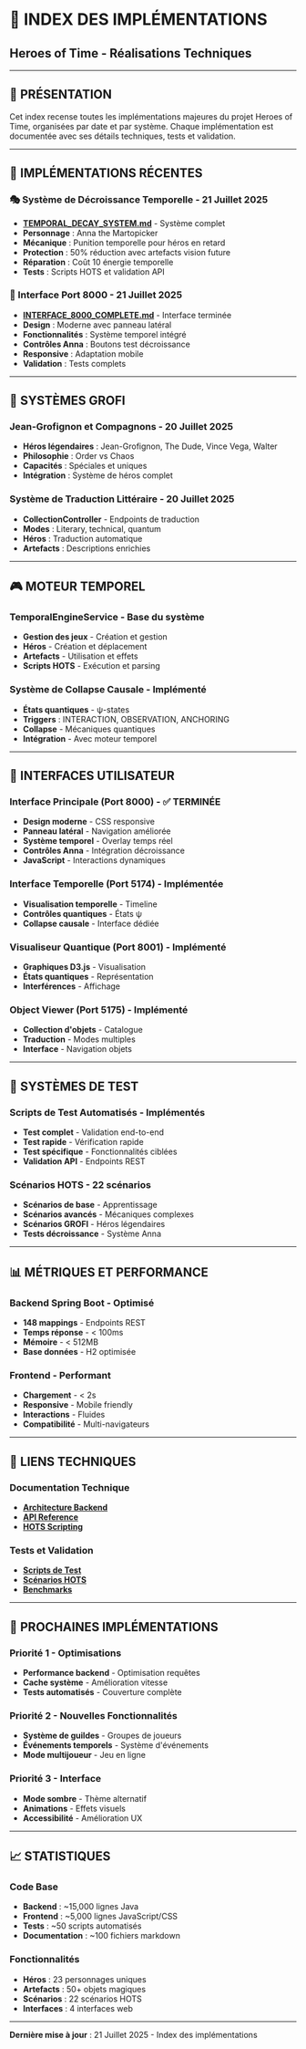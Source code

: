 # 🔧 INDEX DES IMPLÉMENTATIONS
## Heroes of Time - Réalisations Techniques

---

## 🎯 **PRÉSENTATION**

Cet index recense toutes les implémentations majeures du projet Heroes of Time, organisées par date et par système. Chaque implémentation est documentée avec ses détails techniques, tests et validation.

---

## 📅 **IMPLÉMENTATIONS RÉCENTES**

### **🎭 Système de Décroissance Temporelle** - 21 Juillet 2025
- **[TEMPORAL_DECAY_SYSTEM.md](TEMPORAL_DECAY_SYSTEM.md)** - Système complet
- **Personnage** : Anna the Martopicker
- **Mécanique** : Punition temporelle pour héros en retard
- **Protection** : 50% réduction avec artefacts vision future
- **Réparation** : Coût 10 énergie temporelle
- **Tests** : Scripts HOTS et validation API

### **🎨 Interface Port 8000** - 21 Juillet 2025
- **[INTERFACE_8000_COMPLETE.md](INTERFACE_8000_COMPLETE.md)** - Interface terminée
- **Design** : Moderne avec panneau latéral
- **Fonctionnalités** : Système temporel intégré
- **Contrôles Anna** : Boutons test décroissance
- **Responsive** : Adaptation mobile
- **Validation** : Tests complets

---

## 🦸 **SYSTÈMES GROFI**

### **Jean-Grofignon et Compagnons** - 20 Juillet 2025
- **Héros légendaires** : Jean-Grofignon, The Dude, Vince Vega, Walter
- **Philosophie** : Order vs Chaos
- **Capacités** : Spéciales et uniques
- **Intégration** : Système de héros complet

### **Système de Traduction Littéraire** - 20 Juillet 2025
- **CollectionController** - Endpoints de traduction
- **Modes** : Literary, technical, quantum
- **Héros** : Traduction automatique
- **Artefacts** : Descriptions enrichies

---

## 🎮 **MOTEUR TEMPOREL**

### **TemporalEngineService** - Base du système
- **Gestion des jeux** - Création et gestion
- **Héros** - Création et déplacement
- **Artefacts** - Utilisation et effets
- **Scripts HOTS** - Exécution et parsing

### **Système de Collapse Causale** - Implémenté
- **États quantiques** - ψ-states
- **Triggers** : INTERACTION, OBSERVATION, ANCHORING
- **Collapse** - Mécaniques quantiques
- **Intégration** - Avec moteur temporel

---

## 🎨 **INTERFACES UTILISATEUR**

### **Interface Principale (Port 8000)** - ✅ TERMINÉE
- **Design moderne** - CSS responsive
- **Panneau latéral** - Navigation améliorée
- **Système temporel** - Overlay temps réel
- **Contrôles Anna** - Intégration décroissance
- **JavaScript** - Interactions dynamiques

### **Interface Temporelle (Port 5174)** - Implémentée
- **Visualisation temporelle** - Timeline
- **Contrôles quantiques** - États ψ
- **Collapse causale** - Interface dédiée

### **Visualiseur Quantique (Port 8001)** - Implémenté
- **Graphiques D3.js** - Visualisation
- **États quantiques** - Représentation
- **Interférences** - Affichage

### **Object Viewer (Port 5175)** - Implémenté
- **Collection d'objets** - Catalogue
- **Traduction** - Modes multiples
- **Interface** - Navigation objets

---

## 🧪 **SYSTÈMES DE TEST**

### **Scripts de Test Automatisés** - Implémentés
- **Test complet** - Validation end-to-end
- **Test rapide** - Vérification rapide
- **Test spécifique** - Fonctionnalités ciblées
- **Validation API** - Endpoints REST

### **Scénarios HOTS** - 22 scénarios
- **Scénarios de base** - Apprentissage
- **Scénarios avancés** - Mécaniques complexes
- **Scénarios GROFI** - Héros légendaires
- **Tests décroissance** - Système Anna

---

## 📊 **MÉTRIQUES ET PERFORMANCE**

### **Backend Spring Boot** - Optimisé
- **148 mappings** - Endpoints REST
- **Temps réponse** - < 100ms
- **Mémoire** - < 512MB
- **Base données** - H2 optimisée

### **Frontend** - Performant
- **Chargement** - < 2s
- **Responsive** - Mobile friendly
- **Interactions** - Fluides
- **Compatibilité** - Multi-navigateurs

---

## 🔗 **LIENS TECHNIQUES**

### **Documentation Technique**
- **[Architecture Backend](../docs/ARCHITECTURE/BACKEND_ARCHITECTURE.md)**
- **[API Reference](../docs/ARCHITECTURE/API_REFERENCE.md)**
- **[HOTS Scripting](../docs/GAMEPLAY/HOTS_SCRIPTING.md)**

### **Tests et Validation**
- **[Scripts de Test](../../scripts/test/)**
- **[Scénarios HOTS](../../game_assets/scenarios/hots/)**
- **[Benchmarks](../EXPERIMENTS/BENCHMARK_RESULTS/)**

---

## 🎯 **PROCHAINES IMPLÉMENTATIONS**

### **Priorité 1** - Optimisations
- **Performance backend** - Optimisation requêtes
- **Cache système** - Amélioration vitesse
- **Tests automatisés** - Couverture complète

### **Priorité 2** - Nouvelles Fonctionnalités
- **Système de guildes** - Groupes de joueurs
- **Événements temporels** - Système d'événements
- **Mode multijoueur** - Jeu en ligne

### **Priorité 3** - Interface
- **Mode sombre** - Thème alternatif
- **Animations** - Effets visuels
- **Accessibilité** - Amélioration UX

---

## 📈 **STATISTIQUES**

### **Code Base**
- **Backend** : ~15,000 lignes Java
- **Frontend** : ~5,000 lignes JavaScript/CSS
- **Tests** : ~50 scripts automatisés
- **Documentation** : ~100 fichiers markdown

### **Fonctionnalités**
- **Héros** : 23 personnages uniques
- **Artefacts** : 50+ objets magiques
- **Scénarios** : 22 scénarios HOTS
- **Interfaces** : 4 interfaces web

---

**Dernière mise à jour** : 21 Juillet 2025 - Index des implémentations 